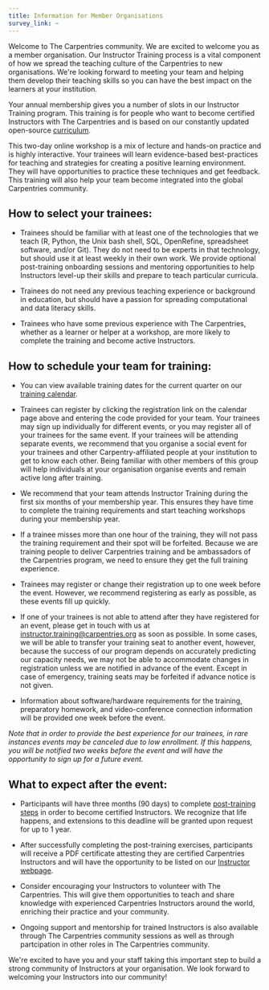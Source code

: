 ```yaml
---
title: Information for Member Organisations
survey_link: ~
---
```


Welcome to The Carpentries community. We are excited to welcome you as a member organisation. Our Instructor Training process is a vital component of how we spread the teaching culture of the Carpentries to new organisations. We're looking forward to meeting your team and helping them develop their teaching skills so you can have the best impact on the learners at your institution.

Your annual membership gives you a number of slots in our Instructor Training program. This training is for people who want to become certified Instructors with The Carpentries and is based on our constantly updated open-source [curriculum](https://carpentries.github.io/instructor-training/).

This two-day online workshop is a mix of lecture and hands-on practice and is highly interactive. Your trainees will learn evidence-based best-practices for teaching and strategies for creating a positive learning environment. They will have opportunities to practice these techniques and get feedback. This training will also help your team become integrated into the global Carpentries community.

## How to select your trainees:

- Trainees should be familiar with at least one of the technologies that we teach (R, Python, the Unix bash shell, SQL, OpenRefine, spreadsheet software, and/or Git). They do not need to be experts in that technology, but should use it at least weekly in their own work. We provide optional post-training onboarding sessions and mentoring opportunities to help Instructors level-up their skills and prepare to teach particular curricula.

- Trainees do not need any previous teaching experience or background in education, but should have a passion for spreading computational and data literacy skills.

- Trainees who have some previous experience with The Carpentries, whether as a learner or helper at a workshop, are more likely to complete the training and become active Instructors.

## How to schedule your team for training:

- You can view available training dates for the current quarter on our [training calendar](https://carpentries.github.io/instructor-training/training_calendar).

- Trainees can register by clicking the registration link on the calendar page above and entering the code provided for your team. Your trainees may sign up individually for different events, or you may register all of your trainees for the same event. If your trainees will be attending separate events, we recommend that you organise a social event for your trainees and other Carpentry-affiliated people at your institution to get to know each other. Being familiar with other members of this group will help individuals at your organisation organise events and remain active long after training.

- We recommend that your team attends Instructor Training during the first six months of your membership year. This ensures they have time to complete the training requirements and start teaching workshops during your membership year.

- If a trainee misses more than one hour of the training, they will not pass the training requirement and their spot will be forfeited. Because we are training people to deliver Carpentries training and be ambassadors of the Carpentries program, we need to ensure they get the full training experience.

- Trainees may register or change their registration up to one week before the event. However, we recommend registering as early as possible, as these events fill up quickly.

- If one of your trainees is not able to attend after they have registered for an event, please get in touch with us at [instructor.training@carpentries.org](mailto:instructor.training@carpentries.org) as soon as possible. In some cases, we will be able to transfer your training seat to another event, however, because the success of our program depends on accurately predicting our capacity needs, we may not be able to accommodate changes in registration unless we are notified in advance of the event. Except in case of emergency, training seats may be forfeited if advance notice is not given.

- Information about software/hardware requirements for the training, preparatory homework, and video-conference connection information will be provided one week before the event.

*Note that in order to provide the best experience for our trainees, in rare instances events may be canceled due to low enrollment.  If this happens, you will be notified two weeks before the event and will have the opportunity to sign up for a future event.*

## What to expect after the event:

- Participants will have three months (90 days) to complete [post-training steps](https://carpentries.github.io/instructor-training/checkout.html) in order to become certified Instructors. We recognize that life happens, and extensions to this deadline will be granted upon request for up to 1 year.

- After successfully completing the post-training exercises, participants will receive a PDF certificate attesting they are certified Carpentries Instructors and will have the opportunity to be listed on our [Instructor webpage](https://carpentries.org/instructors/).

- Consider encouraging your Instructors to volunteer with The Carpentries. This will give them opportunities to teach and share knowledge with experienced Carpentries Instructors around the world, enriching their practice and your community.

- Ongoing support and mentorship for trained Instructors is also available through The Carpentries community sessions
  as well as through partcipation in other roles in The Carpentries community.

We're excited to have you and your staff taking this important step to build a strong community of Instructors at your organisation. We look forward to welcoming your Instructors into our community!


